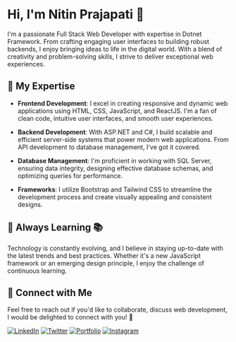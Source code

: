 # Hi, I'm Nitin Prajapati 👋

I'm a passionate Full Stack Web Developer with expertise in Dotnet Framework. From crafting engaging user interfaces to building robust backends,
I enjoy bringing ideas to life in the digital world. With a blend of creativity and problem-solving skills, I strive to deliver exceptional web experiences.

## 🚀 My Expertise

- **Frontend Development**: I excel in creating responsive and dynamic web applications using HTML, CSS, JavaScript, and ReactJS. I'm a fan of clean code, intuitive user interfaces, and smooth user experiences.

- **Backend Development**: With ASP.NET and C#, I build scalable and efficient server-side systems that power modern web applications. From API development to database management, I've got it covered.

- **Database Management**: I'm proficient in working with SQL Server, ensuring data integrity, designing effective database schemas, and optimizing queries for performance.

- **Frameworks**: I utilize Bootstrap and Tailwind CSS to streamline the development process and create visually appealing and consistent designs.

## 🌱 Always Learning 📚

Technology is constantly evolving, and I believe in staying up-to-date with the latest trends and best practices. 
Whether it's a new JavaScript framework or an emerging design principle, I enjoy the challenge of continuous learning.

## 🔗 Connect with Me

Feel free to reach out if you'd like to collaborate, discuss web development, I would be delighted to connect with you! 🤝

 
[![LinkedIn](https://img.shields.io/badge/LinkedIn-Connect-blue?style=for-the-badge&logo=linkedin)](https://www.linkedin.com/in/nitin-prajapati1/)
[![Twitter](https://img.shields.io/badge/Twitter-Follow-black?style=for-the-badge&logo=X)](https://twitter.com/NitinPr_01)
[![Portfolio](https://img.shields.io/badge/Portfolio-Explore-9cf?style=for-the-badge&logo=portfolio)](https://nitin-prajapati.vercel.app/)
[![Instagram](https://img.shields.io/badge/Instagram-Follow-red?style=for-the-badge&logo=instagram)](https://www.instagram.com/nitin_prajapati15/)






 
